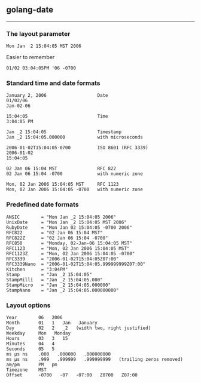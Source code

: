 ## golang-date
---

### The layout parameter

    Mon Jan  2 15:04:05 MST 2006

Easier to remember

    01/02 03:04:05PM '06 -0700

### Standard time and date formats

    January 2, 2006                   Date
    01/02/06
    Jan-02-06

    15:04:05                          Time
    3:04:05 PM

    Jan _2 15:04:05                   Timestamp
    Jan _2 15:04:05.000000            with microseconds

    2006-01-02T15:04:05-0700          ISO 8601 (RFC 3339)
    2006-01-02
    15:04:05

    02 Jan 06 15:04 MST               RFC 822
    02 Jan 06 15:04 -0700             with numeric zone

    Mon, 02 Jan 2006 15:04:05 MST     RFC 1123
    Mon, 02 Jan 2006 15:04:05 -0700   with numeric zone


### Predefined date formats

    ANSIC        = "Mon Jan _2 15:04:05 2006"
    UnixDate     = "Mon Jan _2 15:04:05 MST 2006"
    RubyDate     = "Mon Jan 02 15:04:05 -0700 2006"
    RFC822       = "02 Jan 06 15:04 MST"
    RFC822Z      = "02 Jan 06 15:04 -0700"
    RFC850       = "Monday, 02-Jan-06 15:04:05 MST"
    RFC1123      = "Mon, 02 Jan 2006 15:04:05 MST"
    RFC1123Z     = "Mon, 02 Jan 2006 15:04:05 -0700"
    RFC3339      = "2006-01-02T15:04:05Z07:00"
    RFC3339Nano  = "2006-01-02T15:04:05.999999999Z07:00"
    Kitchen      = "3:04PM"
    Stamp        = "Jan _2 15:04:05"
    StampMilli   = "Jan _2 15:04:05.000"
    StampMicro   = "Jan _2 15:04:05.000000"
    StampNano    = "Jan _2 15:04:05.000000000"


### Layout options

    Year	    06   2006
    Month	    01   1   Jan   January
    Day	        02   2   _2   (width two, right justified)
    Weekday	    Mon   Monday
    Hours	    03   3   15
    Minutes	    04   4
    Seconds	    05   5
    ms μs ns	.000   .000000   .000000000
    ms μs ns	.999   .999999   .999999999   (trailing zeros removed)
    am/pm	    PM   pm
    Timezone    MST
    Offset	    -0700   -07   -07:00   Z0700   Z07:00



